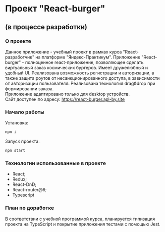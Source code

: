 # Проект "React-burger" 
(в процессе разработки)
---
### О проекте

 Данное приложение - учебный проект в рамках курса "React-разработчик" на платформе "Яндекс-Практикум".
 Приложение "React-burger" - полноценное react-приложение, позволяющее сделать виртуальный заказ космических бургеров. Имеет дружелюбный и удобный UI. Реализована возможность регистрации и авторизации, а также защита роутов от несанкционированного доступа, в зависимости от авторизации пользователя. Реализована технология drag&drop при формировании заказа.   
 Приложение адаптировано только для desktop устройств.  
 Сайт доступен по адресу: https://react-burger.apl-by.site
 ### Начало работы  

Установка:
```bash
npm i
```  
Запуск проекта:  
```bash
npm start
```  
 ### Технологии использованные в проекте

- React;
- Redux;
- React-DnD;
- React-router@6;
- Typescript

 ### План по доработке
 В соответствии с учебной программой курса, планируется типизация проекта на TypeScript и покрытие приложения тестами с помощью Jest.